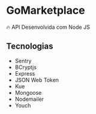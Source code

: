 # GoMarketplace

:fire: API Desenvolvida com Node JS

## Tecnologias 
  - Sentry 
  - BCryptjs 
  - Express
  - JSON Web Token
  - Kue
  - Mongoose
  - Nodemailer
  - Youch
